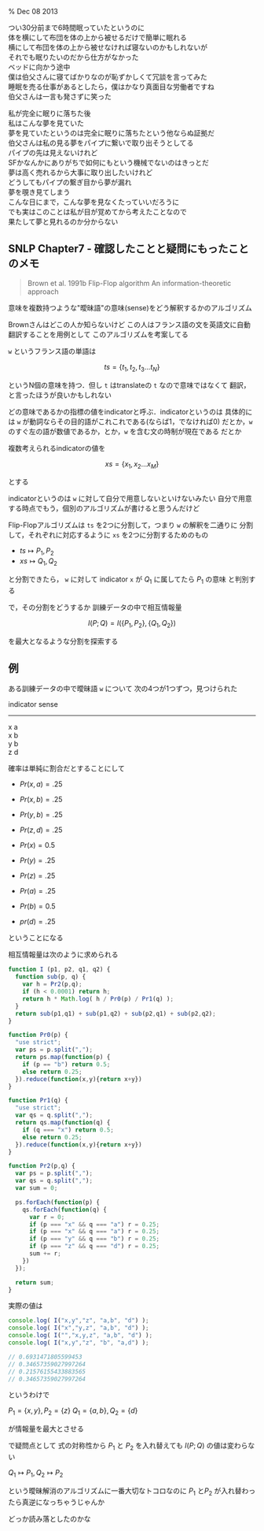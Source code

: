 % Dec 08 2013

つい30分前まで6時間眠っていたというのに  
体を横にして布団を体の上から被せるだけで簡単に眠れる  
横にして布団を体の上から被せなければ寝ないのかもしれないが  
それでも眠りたいのだから仕方がなかった  
ベッドに向かう途中  
僕は伯父さんに寝てばかりなのが恥ずかしくて冗談を言ってみた  
  睡眠を売る仕事があるとしたら，僕はかなり真面目な労働者ですね  
伯父さんは一言も発さずに笑った  

私が完全に眠りに落ちた後  
私はこんな夢を見ていた  
夢を見ていたというのは完全に眠りに落ちたという他ならぬ証拠だ  
伯父さんは私の見る夢をパイプに繋いで取り出そうとしてる  
パイプの先は見えないけれど  
SFかなんかにありがちで如何にもという機械でないのはきっとだ  
夢は高く売れるから大事に取り出したいけれど  
どうしてもパイプの繋ぎ目から夢が漏れ  
夢を覗き見てしまう  
  こんな日にまで，こんな夢を見なくたっていいだろうに  
でも実はこのことは私が目が覚めてから考えたことなので  
果たして夢と見れるのか分からない

## SNLP Chapter7 - 確認したことと疑問にもったことのメモ

> Brown et al. 1991b
> Flip-Flop algorithm
> An information-theoretic approach

意味を複数持つような"曖昧語"の意味(sense)をどう解釈するかのアルゴリズム

Brownさんはどこの人か知らないけど
この人はフランス語の文を英語文に自動翻訳することを用例として
このアルゴリズムを考案してる

`w` というフランス語の単語は

$$ts = \{t_1, t_2, t_3 ... t_N \}$$

というN個の意味を持つ．但し `t` はtranslateの `t` なので意味ではなくて
翻訳，と言ったほうが良いかもしれない

どの意味であるかの指標の値をindicatorと呼ぶ．indicatorというのは
具体的には `w`  が動詞ならその目的語がこれこれである(ならば1，でなければ0)
だとか，`w` のすぐ左の語が数値であるか，とか，`w` を含む文の時制が現在である
だとか

複数考えられるindicatorの値を

$$xs = \{x_1, x_2 ... x_M \}$$

とする

indicatorというのは `w` に対して自分で用意しないといけないみたい
自分で用意する時点でもう，個別のアルゴリズムが書けると思うんだけど

Flip-Flopアルゴリズムは `ts` を2つに分割して，つまり `w` の解釈を二通りに
分割して，それぞれに対応するように `xs` を2つに分割するためのもの

- $ts \mapsto P_1, P_2$
- $xs \mapsto Q_1, Q_2$

と分割できたら，
`w` に対して indicator `x` が $Q_1$ に属してたら $P_1$ の意味
と判別する

で，その分割をどうするか
訓練データの中で相互情報量

$$I(P; Q) = I(\{P_1,P_2\}, \{Q_1,Q_2\})$$

を最大となるような分割を探索する

## 例

ある訓練データの中で曖昧語 `w` について
次の4つが1つずつ，見つけられた

 indicator  sense 
 --------  ----- 
   x         a   
   x         b   
   y         b   
   z         d   

確率は単純に割合だとすることにして

- $Pr(x,a) = .25$
- $Pr(x,b) = .25$
- $Pr(y,b) = .25$
- $Pr(z,d) = .25$

- $Pr(x) = 0.5$
- $Pr(y) = .25$
- $Pr(z) = .25$

- $Pr(a) = .25$
- $Pr(b) = 0.5$
- $pr(d) = .25$

ということになる

相互情報量は次のように求められる

```javascript
function I (p1, p2, q1, q2) {
  function sub(p, q) {
    var h = Pr2(p,q);
    if (h < 0.0001) return h;
    return h * Math.log( h / Pr0(p) / Pr1(q) );
  }
  return sub(p1,q1) + sub(p1,q2) + sub(p2,q1) + sub(p2,q2);
}

function Pr0(p) {
  "use strict";
  var ps = p.split(",");
  return ps.map(function(p) {
    if (p == "b") return 0.5;
    else return 0.25;
  }).reduce(function(x,y){return x+y})
}

function Pr1(q) {
  "use strict";
  var qs = q.split(",");
  return qs.map(function(q) {
    if (q === "x") return 0.5;
    else return 0.25;
  }).reduce(function(x,y){return x+y})
}

function Pr2(p,q) {
  var ps = p.split(",");
  var qs = q.split(",");
  var sum = 0;

  ps.forEach(function(p) {
    qs.forEach(function(q) {
      var r = 0;
      if (p === "x" && q === "a") r = 0.25;
      if (p === "x" && q === "a") r = 0.25;
      if (p === "y" && q === "b") r = 0.25;
      if (p === "z" && q === "d") r = 0.25;
      sum += r;
    })
  });

  return sum;
}
```
 
実際の値は

```javascript
console.log( I("x,y","z", "a,b", "d") );
console.log( I("x","y,z", "a,b", "d") );
console.log( I("","x,y,z", "a,b", "d") );
console.log( I("x,y","z", "b", "a,d") );

// 0.6931471805599453
// 0.34657359027997264
// 0.21576155433883565
// 0.34657359027997264
```

というわけで

$P_1 = \{x,y\}, P_2 = \{z\}$
$Q_1 = \{a,b\}, Q_2 = \{d\}$

が情報量を最大とさせる

で疑問点として
式の対称性から
$P_1$ と $P_2$ を入れ替えても $I(P;Q)$ の値は変わらない

$Q_1 \mapsto P_1, Q_2 \mapsto P_2$

という曖昧解消のアルゴリズムに一番大切なトコロなのに
$P_1$ と$P_2$ が入れ替わったら真逆になっちゃうじゃんか

どっか読み落としたのかな
